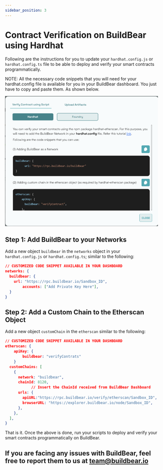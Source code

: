```yaml
---
sidebar_position: 3
---
```

# Contract Verification on BuildBear using Hardhat

Following are the instructions for you to update your `hardhat.config.js` or `hardhat.config.ts` file to be able to deploy and verify your smart contracts programmatically.  

NOTE: All the necessary code snippets that you will need for your hardhat.config file is available for you in your BuildBear dashboard. You just have to copy and paste them. As shown below.

![Untitled](./images/Home-BuildBear%20(7).png)

## Step 1: Add BuildBear to your Networks

Add a new object `buildbear` in the `networks` object in your `hardhat.config.js` or `hardhat.config.ts`; similar to the following:

```json
// CUSTOMIZED CODE SNIPPET AVAILABLE IN YOUR DASHBOARD
networks: {
  buildbear: {
    url: "https://rpc.buildbear.io/Sandbox_ID",  
		accounts: ["Add Private Key Here"],
  }
}
```

## Step 2: Add a Custom Chain to the Etherscan Object

Add a new object `customChain` in the `etherscan` similar to the following:

```json
// CUSTOMIZED CODE SNIPPET AVAILABLE IN YOUR DASHBOARD
etherscan: {
	apiKey: {
		buildbear: "verifyContrats"
	}
  customChains: [
    {
      network: "buildbear",
      chainId: 8120,
			// Insert the ChainId received from BuildBear Dashboard
      urls: {
        apiURL:"https://rpc.buildbear.io/verify/etherscan/Sandbox_ID",
        browserURL: "https://explorer.buildbear.io/node/Sandbox_ID",
      },
    },
  ],
}
```

That is it.  Once the above is done, run your scripts to deploy and verify your smart contracts programmatically on BuildBear.



## If you are facing any issues with BuildBear, feel free to report them to us at **[team@buildbear.io](mailto:team@buildbear.io)**